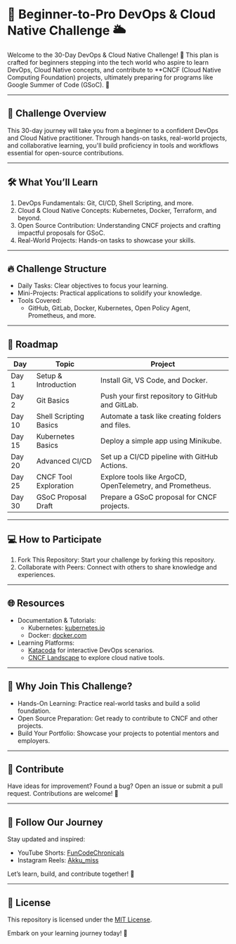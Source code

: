# 🚀 Beginner-to-Pro DevOps & Cloud Native Challenge 🌥

Welcome to the 30-Day DevOps & Cloud Native Challenge! 🎉 This plan is crafted for beginners stepping into the tech world who aspire to learn DevOps, Cloud Native concepts, and contribute to **CNCF (Cloud Native Computing Foundation) projects, ultimately preparing for programs like Google Summer of Code (GSoC). 🌟

---

## 🌟 Challenge Overview

This 30-day journey will take you from a beginner to a confident DevOps and Cloud Native practitioner. Through hands-on tasks, real-world projects, and collaborative learning, you'll build proficiency in tools and workflows essential for open-source contributions.

---

## 🛠 What You’ll Learn

1. DevOps Fundamentals: Git, CI/CD, Shell Scripting, and more.  
2. Cloud & Cloud Native Concepts: Kubernetes, Docker, Terraform, and beyond.  
3. Open Source Contribution: Understanding CNCF projects and crafting impactful proposals for GSoC.  
4. Real-World Projects: Hands-on tasks to showcase your skills.  

---

## 🔥 Challenge Structure

- Daily Tasks: Clear objectives to focus your learning.  
- Mini-Projects: Practical applications to solidify your knowledge.  
- Tools Covered:  
  - GitHub, GitLab, Docker, Kubernetes, Open Policy Agent, Prometheus, and more.  

---

## 📅 Roadmap

| Day | Topic                          | Project                                                |
|---------|------------------------------------|-----------------------------------------------------------|
| Day 1   | Setup & Introduction               | Install Git, VS Code, and Docker.                         |
| Day 2   | Git Basics                         | Push your first repository to GitHub and GitLab.          |
| Day 10  | Shell Scripting Basics             | Automate a task like creating folders and files.          |
| Day 15  | Kubernetes Basics                  | Deploy a simple app using Minikube.                       |
| Day 20  | Advanced CI/CD                     | Set up a CI/CD pipeline with GitHub Actions.              |
| Day 25  | CNCF Tool Exploration              | Explore tools like ArgoCD, OpenTelemetry, and Prometheus. |
| Day 30  | GSoC Proposal Draft                | Prepare a GSoC proposal for CNCF projects.                |
 
---

## 💻 How to Participate

1. Fork This Repository: Start your challenge by forking this repository.    
2. Collaborate with Peers: Connect with others to share knowledge and experiences.  

---

## 🌐 Resources

- Documentation & Tutorials:  
  - Kubernetes: [kubernetes.io](https://kubernetes.io/)  
  - Docker: [docker.com](https://www.docker.com/)  
- Learning Platforms:  
  - [Katacoda](https://katacoda.com/) for interactive DevOps scenarios.  
  - [CNCF Landscape](https://landscape.cncf.io/) to explore cloud native tools.  

---

## 🌟 Why Join This Challenge?

- Hands-On Learning: Practice real-world tasks and build a solid foundation.  
- Open Source Preparation: Get ready to contribute to CNCF and other projects.  
- Build Your Portfolio: Showcase your projects to potential mentors and employers.  

---

## 🤝 Contribute

Have ideas for improvement? Found a bug? Open an issue or submit a pull request. Contributions are welcome! 🎉  

---

## 📣 Follow Our Journey

Stay updated and inspired:  
- YouTube Shorts: [FunCodeChronicals](#)  
- Instagram Reels: [Akku_miss](#)  

Let’s learn, build, and contribute together! 🌟  

--- 

## 🔖 License

This repository is licensed under the [MIT License](./LICENSE).  

Embark on your learning journey today! 🚀